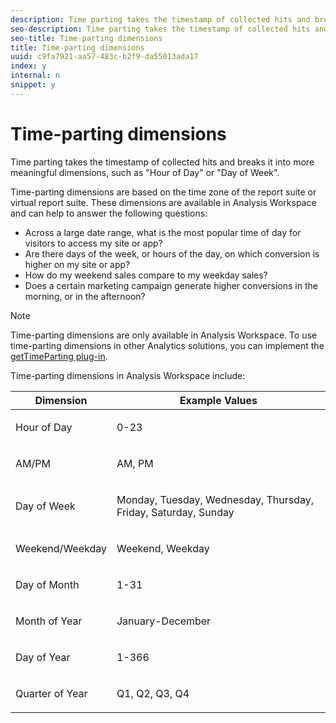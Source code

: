 ```yaml
---
description: Time parting takes the timestamp of collected hits and breaks it into more meaningful dimensions, such as "Hour of Day" or "Day of Week".
seo-description: Time parting takes the timestamp of collected hits and breaks it into more meaningful dimensions, such as "Hour of Day" or "Day of Week".
seo-title: Time-parting dimensions
title: Time-parting dimensions
uuid: c9fa7921-aa57-483c-b2f9-da55013ada17
index: y
internal: n
snippet: y
---
```


# Time-parting dimensions

Time parting takes the timestamp of collected hits and breaks it into more meaningful dimensions, such as "Hour of Day" or "Day of Week".

Time-parting dimensions are based on the time zone of the report suite or virtual report suite. These dimensions are available in Analysis Workspace and can help to answer the following questions:

* Across a large date range, what is the most popular time of day for visitors to access my site or app? 
* Are there days of the week, or hours of the day, on which conversion is higher on my site or app? 
* How do my weekend sales compare to my weekday sales? 
* Does a certain marketing campaign generate higher conversions in the morning, or in the afternoon?

>[!NOTE]
>
>Time-parting dimensions are only available in Analysis Workspace. To use time-parting dimensions in other Analytics solutions, you can implement the [getTimeParting plug-in](https://marketing.adobe.com/resources/help/en_US/sc/implement/getTimeParting.html). 
>
>Time-parting dimensions in Analysis Workspace include: 
>
><table id="table_A4E837CCF7FF44689A9490175C615230"> 
 <thead> 
  <tr> 
   <th colname="col1" class="entry"> Dimension </th> 
   <th colname="col2" class="entry"> Example Values </th> 
  </tr>
 </thead>
 <tbody> 
  <tr> 
   <td colname="col1"> <p>Hour of Day </p> </td> 
   <td colname="col2"> <p>0-23 </p> </td> 
  </tr> 
  <tr> 
   <td colname="col1"> <p>AM/PM </p> </td> 
   <td colname="col2"> <p>AM, PM </p> </td> 
  </tr> 
  <tr> 
   <td colname="col1"> <p>Day of Week </p> </td> 
   <td colname="col2"> <p>Monday, Tuesday, Wednesday, Thursday, Friday, Saturday, Sunday </p> </td> 
  </tr> 
  <tr> 
   <td colname="col1"> <p>Weekend/Weekday </p> </td> 
   <td colname="col2"> <p>Weekend, Weekday </p> </td> 
  </tr> 
  <tr> 
   <td colname="col1"> <p>Day of Month </p> </td> 
   <td colname="col2"> <p>1-31 </p> </td> 
  </tr> 
  <tr> 
   <td colname="col1"> <p>Month of Year </p> </td> 
   <td colname="col2"> <p>January-December </p> </td> 
  </tr> 
  <tr> 
   <td colname="col1"> <p>Day of Year </p> </td> 
   <td colname="col2"> <p>1-366 </p> </td> 
  </tr> 
  <tr> 
   <td colname="col1"> <p>Quarter of Year </p> </td> 
   <td colname="col2"> <p>Q1, Q2, Q3, Q4 </p> </td> 
  </tr> 
 </tbody> 
</table>

